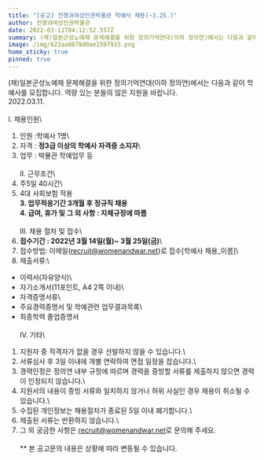 ```yaml
---
title: "[공고] 전쟁과여성인권박물관 학예사 채용(~3.25.)"
author: 전쟁과여성인권박물관
date: 2022-03-11T04:12:52.557Z
summary: (재)일본군성노예제 문제해결을 위한 정의기억연대(이하 정의연)에서는 다음과 같이 학예사를 모집합니다. 역량 있는 분들의 많은 지원을 바랍니다.
image: /img/622aa8878d0ae1597915.png
home_sticky: true
pinned: true
---
```

(재)일본군성노예제 문제해결을 위한 정의기억연대(이하 정의연)에서는 다음과 같이 학예사를 모집합니다. 역량 있는 분들의 많은 지원을 바랍니다.\
2022.03.11.\
\
Ⅰ. 채용인원\
1. 인원 :학예사 1명\
2. 자격 : **정3급 이상의 학예사 자격증 소지자**\
3. 업무 : 박물관 학예업무 등\
\
Ⅱ. 근무조건\
1. 주5일 40시간\
2. 4대 사회보험 적용\
**3. 업무적응기간 3개월 후 정규직 채용**\
**4. 급여, 휴가 및 그 외 사항 : 자체규정에 따름**\
\
Ⅲ. 채용 절차 및 접수\
1. **접수기간 : 2022년 3월 14일(월)~ 3월 25일(금)**\
2. 접수방법: 이메일([recruit@womenandwar.net](mailto:recruit@womenandwar.net))로 접수\[학예사 채용_이름]\
3. 제출서류:\
- 이력서(자유양식)\
- 자기소개서(11포인트, A4 2쪽 이내)\
- 자격증명서류\
- 주요경력증명서 및 학예관련 업무결과목록\
- 최종학력 졸업증명서\
\
Ⅳ. 기타\
1. 지원자 중 적격자가 없을 경우 선발하지 않을 수 있습니다.\
2. 서류심사 후 3일 이내에 개별 연락하여 면접 일정을 잡습니다.\
3. 경력인정은 정의연 내부 규정에 따르며 경력을 증빙할 서류를 제출하지 않으면 경력이 인정되지 않습니다.\
4. 지원서의 내용이 증빙 서류와 일치하지 않거나 허위 사실인 경우 채용이 취소될 수 있습니다.\
5. 수집된 개인정보는 채용절차가 종료된 5일 이내 폐기합니다.\
6. 제출된 서류는 반환하지 않습니다.\
7. 그 외 궁금한 사항은 [recruit@womenandwar.net](mailto:recruit@womenandwar.net)로 문의해 주세요.\
\
\*\* 본 공고문의 내용은 상황에 따라 변동될 수 있습니다.